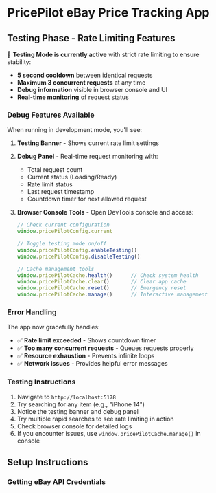# PricePilot eBay Price Tracking App

## Testing Phase - Rate Limiting Features

🧪 **Testing Mode is currently active** with strict rate limiting to ensure stability:

- **5 second cooldown** between identical requests
- **Maximum 3 concurrent requests** at any time
- **Debug information** visible in browser console and UI
- **Real-time monitoring** of request status

### Debug Features Available

When running in development mode, you'll see:

1. **Testing Banner** - Shows current rate limit settings
2. **Debug Panel** - Real-time request monitoring with:
   - Total request count
   - Current status (Loading/Ready)
   - Rate limit status
   - Last request timestamp
   - Countdown timer for next allowed request

3. **Browser Console Tools** - Open DevTools console and access:
   ```javascript
   // Check current configuration
   window.pricePilotConfig.current
   
   // Toggle testing mode on/off
   window.pricePilotConfig.enableTesting()
   window.pricePilotConfig.disableTesting()
   
   // Cache management tools
   window.pricePilotCache.health()      // Check system health
   window.pricePilotCache.clear()       // Clear app cache
   window.pricePilotCache.reset()       // Emergency reset
   window.pricePilotCache.manage()      // Interactive management
   ```

### Error Handling

The app now gracefully handles:
- ✅ **Rate limit exceeded** - Shows countdown timer
- ✅ **Too many concurrent requests** - Queues requests properly  
- ✅ **Resource exhaustion** - Prevents infinite loops
- ✅ **Network issues** - Provides helpful error messages

### Testing Instructions

1. Navigate to `http://localhost:5178`
2. Try searching for any item (e.g., "iPhone 14")
3. Notice the testing banner and debug panel
4. Try multiple rapid searches to see rate limiting in action
5. Check browser console for detailed logs
6. If you encounter issues, use `window.pricePilotCache.manage()` in console

## Setup Instructions

### Getting eBay API Credentials
